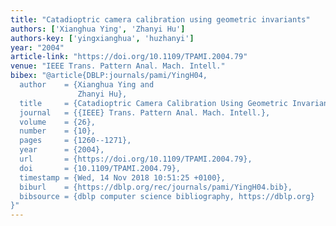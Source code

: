 ```yaml
---
title: "Catadioptric camera calibration using geometric invariants"
authors: ['Xianghua Ying', 'Zhanyi Hu']
authors-key: ['yingxianghua', 'huzhanyi']
year: "2004"
article-link: "https://doi.org/10.1109/TPAMI.2004.79"
venue: "IEEE Trans. Pattern Anal. Mach. Intell."
bibex: "@article{DBLP:journals/pami/YingH04,
  author    = {Xianghua Ying and
               Zhanyi Hu},
  title     = {Catadioptric Camera Calibration Using Geometric Invariants},
  journal   = {{IEEE} Trans. Pattern Anal. Mach. Intell.},
  volume    = {26},
  number    = {10},
  pages     = {1260--1271},
  year      = {2004},
  url       = {https://doi.org/10.1109/TPAMI.2004.79},
  doi       = {10.1109/TPAMI.2004.79},
  timestamp = {Wed, 14 Nov 2018 10:51:25 +0100},
  biburl    = {https://dblp.org/rec/journals/pami/YingH04.bib},
  bibsource = {dblp computer science bibliography, https://dblp.org}
}"
---
```

